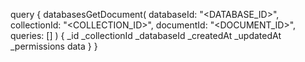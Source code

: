 query {
    databasesGetDocument(
        databaseId: "<DATABASE_ID>",
        collectionId: "<COLLECTION_ID>",
        documentId: "<DOCUMENT_ID>",
        queries: []
    ) {
        _id
        _collectionId
        _databaseId
        _createdAt
        _updatedAt
        _permissions
        data
    }
}

